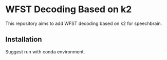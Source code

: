 # WFST Decoding Based on k2
This repository aims to add WFST decoding based on k2 for speechbrain.
## Installation
Suggest run with conda environment.

